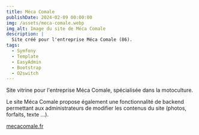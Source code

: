 ```yaml
---
title: Méca Comale
publishDate: 2024-02-09 00:00:00
img: /assets/meca-comale.webp
img_alt: Image du site de Méca Comale
description: |
  Site créé pour l'entreprise Méca Comale (86).
tags:
  - Symfony
  - Template
  - EasyAdmin
  - Bootstrap
  - O2switch
---
```


Site vitrine pour l'entreprise Méca Comale, spécialisée dans la motoculture.

Le site Méca Comale propose également une fonctionnalité de backend permettant aux administrateurs de modifier les contenus du site (photos, forfaits, texte ...).

[mecacomale.fr](https://mecacomale.fr)
